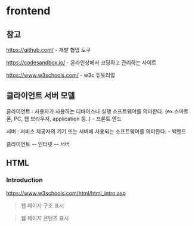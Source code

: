 # frontend

## 참고 

https://github.com/ - 개발 협업 도구 

https://codesandbox.io/ - 온라인상에서 코딩하고 관리하는 사이트 

https://www.w3schools.com/ - w3c 듀토리얼

## 클라이언트 서버 모델

클라이언트 : 사용자가 사용하는 디바이스나 실행 소프트웨어를 의미한다.
(ex.스마트폰, PC, 웹 브라우저, application 등..) - 프론트 엔드

서버 : 서비스 제공자의 기기 또는 서버에 사용되는 소프트웨어를 의미한다. - 백엔드

클라이언트 -- 인터넷 -- 서버


## HTML

### Introduction

https://www.w3schools.com/html/html_intro.asp

> 웹 페이지 구조 표시

> 웹 페이지 콘텐츠 표시 
